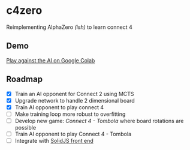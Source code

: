 # c4zero
Reimplementing AlphaZero _(ish)_ to learn connect 4

## Demo
[Play against the AI on Google Colab](https://colab.research.google.com/gist/grddavies/b3cd879b383ea62f033db71492c1fa20/c4zero_pub.ipynb)

## Roadmap

- [x] Train an AI opponent for Connect 2 using MCTS
- [x] Upgrade network to handle 2 dimensional board
- [x] Train AI opponent to play connect 4
- [ ] Make training loop more robust to overfitting
- [ ] Develop new game: _Connect 4 - Tombola_ where board rotations are possible
- [ ] Train AI opponent to play Connect 4 - Tombola
- [ ] Integrate with [SolidJS front end](https://c4-solid.web.app/)

